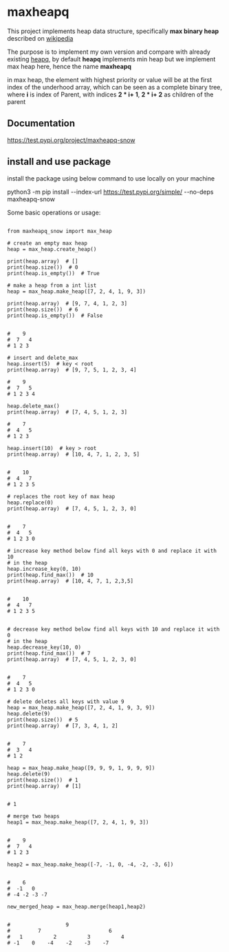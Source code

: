 # maxheapq

This project implements heap data structure, specifically **max binary heap** described on [wikipedia](https://en.wikipedia.org/wiki/Binary_heap#Building_a_heap)

The purpose is to implement my own version and compare with 
already existing [heapq](https://docs.python.org/3/library/heapq.html), by default **heapq** implements min heap but we implement max heap here, hence the name **maxheapq**


in max heap, the element with highest priority or value will be at the first index of the underhood array, which can be seen as a complete binary tree, where **i** is index of Parent, with indices **2 * i+ 1**, **2 * i+ 2** as children of the parent

## Documentation
https://test.pypi.org/project/maxheapq-snow

## install and use package

install the package using below command to use locally on your machine

python3 -m pip install --index-url https://test.pypi.org/simple/ --no-deps maxheapq-snow


Some basic operations or usage:
```

from maxheapq_snow import max_heap

# create an empty max heap
heap = max_heap.create_heap()

print(heap.array)  # []
print(heap.size())  # 0
print(heap.is_empty())  # True

# make a heap from a int list
heap = max_heap.make_heap([7, 2, 4, 1, 9, 3])

print(heap.array)  # [9, 7, 4, 1, 2, 3]
print(heap.size())  # 6
print(heap.is_empty())  # False


#    9
#  7   4
# 1 2 3

# insert and delete_max
heap.insert(5)  # key < root
print(heap.array)  # [9, 7, 5, 1, 2, 3, 4]

#    9
#  7   5
# 1 2 3 4

heap.delete_max()
print(heap.array)  # [7, 4, 5, 1, 2, 3]

#    7
#  4   5
# 1 2 3

heap.insert(10)  # key > root
print(heap.array)  # [10, 4, 7, 1, 2, 3, 5]


#    10
#  4   7
# 1 2 3 5

# replaces the root key of max heap
heap.replace(0)
print(heap.array)  # [7, 4, 5, 1, 2, 3, 0]


#    7
#  4   5
# 1 2 3 0

# increase key method below find all keys with 0 and replace it with 10
# in the heap
heap.increase_key(0, 10)
print(heap.find_max())  # 10
print(heap.array)  # [10, 4, 7, 1, 2,3,5]


#    10
#  4   7
# 1 2 3 5


# decrease key method below find all keys with 10 and replace it with 0
# in the heap
heap.decrease_key(10, 0)
print(heap.find_max())  # 7
print(heap.array)  # [7, 4, 5, 1, 2, 3, 0]


#    7
#  4   5
# 1 2 3 0

# delete deletes all keys with value 9
heap = max_heap.make_heap([7, 2, 4, 1, 9, 3, 9])
heap.delete(9)
print(heap.size())  # 5
print(heap.array)  # [7, 3, 4, 1, 2]


#    7
#  3   4
# 1 2

heap = max_heap.make_heap([9, 9, 9, 1, 9, 9, 9])
heap.delete(9)
print(heap.size())  # 1
print(heap.array)  # [1]


# 1

# merge two heaps
heap1 = max_heap.make_heap([7, 2, 4, 1, 9, 3])


#    9    
#  7   4  
# 1 2 3 

heap2 = max_heap.make_heap([-7, -1, 0, -4, -2, -3, 6])


#    6    
#  -1   0  
# -4 -2 -3 -7 

new_merged_heap = max_heap.merge(heap1,heap2)


#                  9                          
#         7                      6              
#   1          2          3          4        
# -1    0    -4    -2    -3    -7   

```

